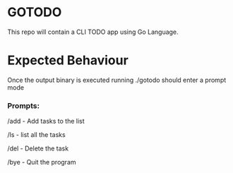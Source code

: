# GOTODO

This repo will contain a CLI TODO app using Go Language.

# Expected Behaviour

Once the output binary is executed running ./gotodo should enter a prompt mode

### Prompts:

/add <task> - Add tasks to the list

/ls - list all the tasks

/del <number> - Delete the task

/bye - Quit the program